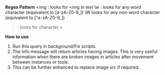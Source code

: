 **Regex Pattern**
<img : looks for <img in text 
\w : looks for any word character (equivalent to [a-zA-Z0-9_])
\W looks for any non-word character (equivalent to [^a-zA-Z0-9_])
> : looks for character >

**How to use**
1. Run this query in background/Fix scripts.
2. The info message will return articles having images. This is very useful information when there are broken images in articles after movement between instances or tools.
3. This can be further enhanced to replace image src if required.

